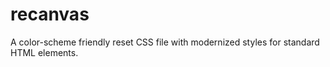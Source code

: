 # recanvas

A color-scheme friendly reset CSS file with modernized styles for standard HTML elements.